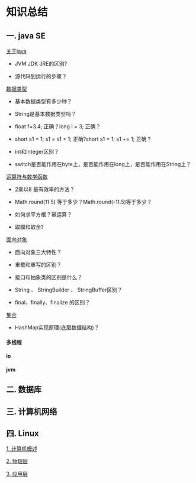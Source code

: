 # 知识总结

## 一. java SE

[关于java](/Knowledge/Java_SE/Java基础/1、关于java.md)

- JVM JDK JRE的区别?

- 源代码到运行的步骤？

[数据类型](/Knowledge/Java_SE/Java基础/2、数据类型.md)


- 基本数据类型有多少种？


- String是基本数据类型吗？


- float f=3.4; 正确？long l = 3; 正确？


- short s1 = 1; s1 = s1 + 1; 正确?short s1 = 1; s1 += 1; 正确？
	

- int和Integer区别？


- switch是否能作用在byte上，是否能作用在long上，是否能作用在String上？

[运算符与数学函数](/Knowledge/Java_SE/Java基础/3、运算符与数学函数.md)


- 2乘以8 最有效率的方法？


- Math.round(11.5) 等于多少？Math.round(-11.5)等于多少？


- 如何求平方根？幂运算？


- 取模和取余?
  
[面向对象](/Knowledge/Java_SE/Java基础/4、面向对象.md)

- 面向对象三大特性？

- 重载和重写的区别？

- 接口和抽象类的区别是什么？

- String 、 StringBuilder 、 StringBuffer区别？

- final、finally、finalize 的区别？

[集合](/Knowledge/Java_SE/集合/集合.md)

- HashMap实现原理(底层数据结构)？

#### 多线程

#### io

#### jvm



## 二. 数据库

## 三. 计算机网络

## 四. Linux

[1. 计算机概述](/Knowledge/计算机网络/计算机概述.md)

[2. 物理层](/计算机网络/3、传输层.md)

[3. 应用层](/计算机网络/5、应用层.md)

